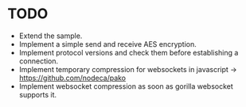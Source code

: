 # TODO

- Extend the sample.
- Implement a simple send and receive  AES encryption.
- Implement protocol versions and check them before establishing a connection.
- Implement temporary compression for websockets in javascript -> https://github.com/nodeca/pako
- Implement websocket compression as soon as gorilla websocket supports it.
